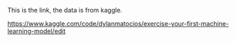 This is the link, the data is from kaggle.

https://www.kaggle.com/code/dylanmatocios/exercise-your-first-machine-learning-model/edit
